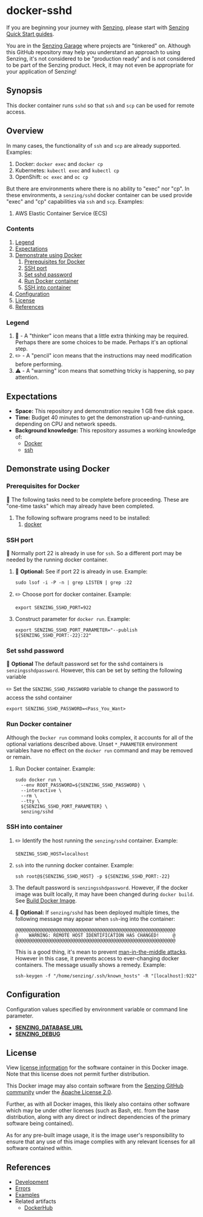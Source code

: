 # docker-sshd

If you are beginning your journey with
[Senzing](https://senzing.com/),
please start with
[Senzing Quick Start guides](https://docs.senzing.com/quickstart/).

You are in the
[Senzing Garage](https://github.com/senzing-garage)
where projects are "tinkered" on.
Although this GitHub repository may help you understand an approach to using Senzing,
it's not considered to be "production ready" and is not considered to be part of the Senzing product.
Heck, it may not even be appropriate for your application of Senzing!

## Synopsis

This docker container runs `sshd` so that `ssh` and `scp` can be used for remote access.

## Overview

In many cases, the functionality of `ssh` and `scp` are already supported.
Examples:

1. Docker:  `docker exec` and `docker cp`
1. Kubernetes:  `kubectl exec` and `kubectl cp`
1. OpenShift: `oc exec` and `oc cp`

But there are environments where there is no ability to "exec" nor "cp".
In these environments, a `senzing/sshd` docker container can be used provide "exec" and "cp" capabilities
via `ssh` and `scp`.
Examples:

1. AWS Elastic Container Service (ECS)

### Contents

1. [Legend](#legend)
1. [Expectations](#expectations)
1. [Demonstrate using Docker](#demonstrate-using-docker)
    1. [Prerequisites for Docker](#prerequisites-for-docker)
    1. [SSH port](#ssh-port)
    1. [Set sshd password](#set-sshd-password)
    1. [Run Docker container](#run-docker-container)
    1. [SSH into container](#ssh-into-container)
1. [Configuration](#configuration)
1. [License](#license)
1. [References](#references)

### Legend

1. :thinking: - A "thinker" icon means that a little extra thinking may be required.
   Perhaps there are some choices to be made.
   Perhaps it's an optional step.
1. :pencil2: - A "pencil" icon means that the instructions may need modification before performing.
1. :warning: - A "warning" icon means that something tricky is happening, so pay attention.

## Expectations

- **Space:** This repository and demonstration require 1 GB free disk space.
- **Time:** Budget 40 minutes to get the demonstration up-and-running, depending on CPU and network speeds.
- **Background knowledge:** This repository assumes a working knowledge of:
  - [Docker](https://github.com/senzing-garage/knowledge-base/blob/main/WHATIS/docker.md)
  - [ssh](https://github.com/senzing-garage/knowledge-base/blob/main/WHATIS/ssh.md)

## Demonstrate using Docker

### Prerequisites for Docker

:thinking: The following tasks need to be complete before proceeding.
These are "one-time tasks" which may already have been completed.

1. The following software programs need to be installed:
    1. [docker](https://github.com/senzing-garage/knowledge-base/blob/main/WHATIS/docker.md)

### SSH port

:thinking: Normally port 22 is already in use for `ssh`.
So a different port may be needed by the running docker container.

1. :thinking: **Optional:** See if port 22 is already in use.
   Example:

    ```console
    sudo lsof -i -P -n | grep LISTEN | grep :22
    ````

1. :pencil2: Choose port for docker container.
   Example:

    ```console
    export SENZING_SSHD_PORT=922
    ```

1. Construct parameter for `docker run`.
   Example:

    ```console
    export SENZING_SSHD_PORT_PARAMETER="--publish ${SENZING_SSHD_PORT:-22}:22"
    ```

### Set sshd password

:thinking: **Optional** The default password set for the sshd containers is `senzingsshdpassword`. However, this can be set by setting the following variable

:pencil2: Set the `SENZING_SSHD_PASSWORD` variable to change the password to access the sshd container

```console
export SENZING_SSHD_PASSWORD=<Pass_You_Want>
```

### Run Docker container

Although the `Docker run` command looks complex,
it accounts for all of the optional variations described above.
Unset `*_PARAMETER` environment variables have no effect on the
`docker run` command and may be removed or remain.

1. Run Docker container.
   Example:

    ```console
    sudo docker run \
      --env ROOT_PASSWORD=${SENZING_SSHD_PASSWORD} \
      --interactive \
      --rm \
      --tty \
      ${SENZING_SSHD_PORT_PARAMETER} \
      senzing/sshd
    ```

### SSH into container

1. :pencil2: Identify the host running the `senzing/sshd` container.
   Example:

    ```console
    SENZING_SSHD_HOST=localhost
    ```

1. `ssh` into the running docker container.
   Example:

    ```console
    ssh root@${SENZING_SSHD_HOST} -p ${SENZING_SSHD_PORT:-22}
    ```

1. The default password is `senzingsshdpassword`.
   However, if the docker image was built locally, it may have been changed during `docker build`.
   See [Build Docker Image](development.md#build-docker-image).

1. :thinking: **Optional:**
   If `senzing/sshd` has been deployed multiple times,
   the following message may appear when `ssh`-ing into the container:

    ```console
    @@@@@@@@@@@@@@@@@@@@@@@@@@@@@@@@@@@@@@@@@@@@@@@@@@@@@@@@@@@
    @    WARNING: REMOTE HOST IDENTIFICATION HAS CHANGED!     @
    @@@@@@@@@@@@@@@@@@@@@@@@@@@@@@@@@@@@@@@@@@@@@@@@@@@@@@@@@@@
    ```

    This is a good thing,
    it's mean to prevent
    [man-in-the-middle attacks](https://en.wikipedia.org/wiki/Man-in-the-middle_attack).
    However in this case, it prevents access to ever-changing docker containers.
    The message usually shows a remedy.
    Example:

    ```console
    ssh-keygen -f "/home/senzing/.ssh/known_hosts" -R "[localhost]:922"
    ```

## Configuration

Configuration values specified by environment variable or command line parameter.

- **[SENZING_DATABASE_URL](https://github.com/senzing-garage/knowledge-base/blob/main/lists/environment-variables.md#senzing_database_url)**
- **[SENZING_DEBUG](https://github.com/senzing-garage/knowledge-base/blob/main/lists/environment-variables.md#senzing_debug)**

## License

View
[license information](https://senzing.com/end-user-license-agreement/)
for the software container in this Docker image.
Note that this license does not permit further distribution.

This Docker image may also contain software from the
[Senzing GitHub community](https://github.com/senzing-garage/)
under the
[Apache License 2.0](https://www.apache.org/licenses/LICENSE-2.0).

Further, as with all Docker images,
this likely also contains other software which may be under other licenses
(such as Bash, etc. from the base distribution,
along with any direct or indirect dependencies of the primary software being contained).

As for any pre-built image usage,
it is the image user's responsibility to ensure that any use of this image complies
with any relevant licenses for all software contained within.

## References

- [Development](docs/development.md)
- [Errors](docs/errors.md)
- [Examples](docs/examples.md)
- Related artifacts
  - [DockerHub](https://hub.docker.com/r/senzing/sshd)
